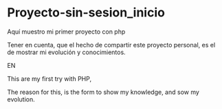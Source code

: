# Proyecto-sin-sesion_inicio
Aquí muestro mi primer proyecto con php

Tener en cuenta, que el hecho de compartir este proyecto personal, es el de mostrar mi evolución y conocimientos.

EN

This are my first try with PHP,

The reason for this, is the form to show my knowledge, and sow my evolution.
